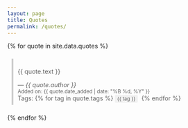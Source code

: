 ```yaml
---
layout: page
title: Quotes
permalink: /quotes/
---
```

{% for quote in site.data.quotes %}
<blockquote>
  <p>{{ quote.text }}</p>
  <footer>
    — <cite>{{ quote.author }}</cite>
    <br>
    <small>Added on: {{ quote.date_added | date: "%B %d, %Y" }}</small>
    <br>
    Tags: {% for tag in quote.tags %}
      <span class="tag">{{ tag }}</span>
    {% endfor %}
  </footer>
</blockquote>
{% endfor %}
<style>
  blockquote {
    border-left: 4px solid #ccc;
    margin: 1.5em 10px;
    padding: 0.5em 10px;
  }
  .tag {
    background-color: #f1f1f1;
    border-radius: 3px;
    padding: 2px 5px;
    margin-right: 5px;
    font-size: 0.8em;
  }
</style>